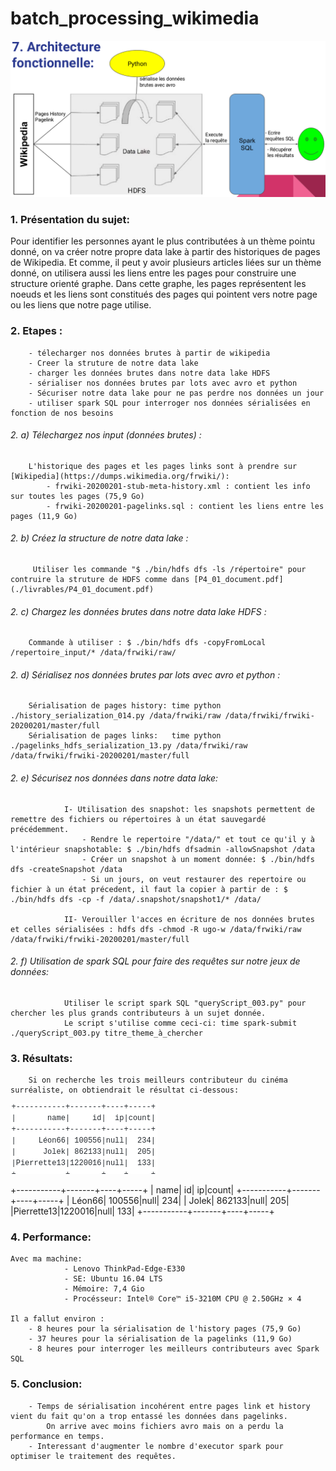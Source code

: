 # batch_processing_wikimedia

![schéma architecture fonctionnelle](https://github.com/carolio7/batch_processing_wikimedia/blob/master/functional_architecture.png)

### 1. Présentation du sujet:
Pour identifier les personnes ayant le plus contributées à un thème pointu donné, on va créer notre propre data lake à partir des historiques de pages de Wikipedia.
Et comme, il peut y avoir plusieurs articles liées sur un thème donné, on utilisera aussi les liens entre les pages pour construire une structure orienté graphe. Dans cette graphe, les pages représentent les noeuds et les liens sont constitués des pages qui pointent vers notre page ou les liens que notre page utilise.


### 2. Etapes :
        - télecharger nos données brutes à partir de wikipedia
        - Creer la struture de notre data lake
        - charger les données brutes dans notre data lake HDFS
        - sérialiser nos données brutes par lots avec avro et python
        - Sécuriser notre data lake pour ne pas perdre nos données un jour
        - utiliser spark SQL pour interroger nos données sérialisées en fonction de nos besoins


###### 2. a) Télechargez nos input (données brutes) :
        L'historique des pages et les pages links sont à prendre sur [Wikipedia](https://dumps.wikimedia.org/frwiki/):
            - frwiki-20200201-stub-meta-history.xml : contient les info sur toutes les pages (75,9 Go)
            - frwiki-20200201-pagelinks.sql : contient les liens entre les pages (11,9 Go)


###### 2. b) Créez la structure de notre data lake :
         Utiliser les commande "$ ./bin/hdfs dfs -ls /répertoire" pour contruire la struture de HDFS comme dans [P4_01_document.pdf](./livrables/P4_01_document.pdf)


###### 2. c) Chargez les données brutes dans notre data lake HDFS :
        Commande à utiliser : $ ./bin/hdfs dfs -copyFromLocal /repertoire_input/* /data/frwiki/raw/


###### 2. d) Sérialisez nos données brutes par lots avec avro et python :
        Sérialisation de pages history: time python ./history_serialization_014.py /data/frwiki/raw /data/frwiki/frwiki-20200201/master/full
        Sérialisation de pages links:   time python ./pagelinks_hdfs_serialization_13.py /data/frwiki/raw /data/frwiki/frwiki-20200201/master/full


###### 2. e) Sécurisez nos données dans notre data lake:
                I- Utilisation des snapshot: les snapshots permettent de remettre des fichiers ou répertoires à un état sauvegardé précédemment.
                    - Rendre le repertoire "/data/" et tout ce qu'il y à l'intérieur snapshotable: $ ./bin/hdfs dfsadmin -allowSnapshot /data
                    - Créer un snapshot à un moment donnée: $ ./bin/hdfs dfs -createSnapshot /data
                    - Si un jours, on veut restaurer des repertoire ou fichier à un état précedent, il faut la copier à partir de : $ ./bin/hdfs dfs -cp -f /data/.snapshot/snapshot1/* /data/

                II- Verouiller l'acces en écriture de nos données brutes et celles sérialisées : hdfs dfs -chmod -R ugo-w /data/frwiki/raw /data/frwiki/frwiki-20200201/master/full


###### 2. f) Utilisation de spark SQL pour faire des requêtes sur notre jeux de données:
                Utiliser le script spark SQL "queryScript_003.py" pour chercher les plus grands contributeurs à un sujet donnée.
                Le script s'utilise comme ceci-ci: time spark-submit ./queryScript_003.py titre_theme_à_chercher



### 3. Résultats:
        Si on recherche les trois meilleurs contributeur du cinéma surréaliste, on obtiendrait le résultat ci-dessous:

![résultat](https://github.com/carolio7/batch_processing_wikimedia/blob/master/resultats.png)

+-----------+-------+----+-----+
|       name|     id|  ip|count|
+-----------+-------+----+-----+
|     Léon66| 100556|null|  234|
|      Jolek| 862133|null|  205|
|Pierrette13|1220016|null|  133|
+-----------+-------+----+-----+


### 4. Performance:
    Avec ma machine:
                - Lenovo ThinkPad-Edge-E330
                - SE: Ubuntu 16.04 LTS
                - Mémoire: 7,4 Gio
                - Procésseur: Intel® Core™ i5-3210M CPU @ 2.50GHz × 4

    Il a fallut environ :
        - 8 heures pour la sérialisation de l'history pages (75,9 Go)
        - 37 heures pour la sérialisation de la pagelinks (11,9 Go)
        - 8 heures pour interroger les meilleurs contributeurs avec Spark SQL

### 5. Conclusion:
        - Temps de sérialisation incohérent entre pages link et history vient du fait qu'on a trop entassé les données dans pagelinks.
            On arrive avec moins fichiers avro mais on a perdu la performance en temps.
        - Interessant d'augmenter le nombre d'executor spark pour optimiser le traitement des requêtes.
